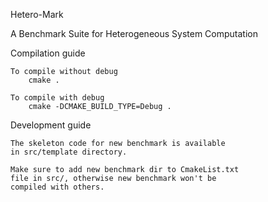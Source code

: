 Hetero-Mark

A Benchmark Suite for Heterogeneous System Computation

Compilation guide

    To compile without debug
        cmake .

    To compile with debug
        cmake -DCMAKE_BUILD_TYPE=Debug .

Development guide

    The skeleton code for new benchmark is available
    in src/template directory.

    Make sure to add new benchmark dir to CmakeList.txt
    file in src/, otherwise new benchmark won't be 
    compiled with others.

